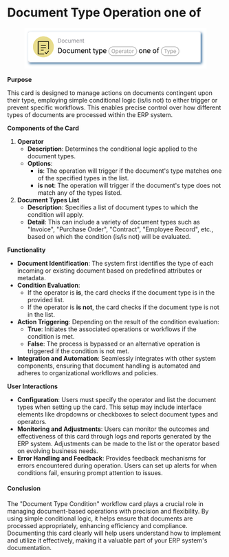 # Document Type Operation one of

<figure><img src="../../../.gitbook/assets/userlmn_14ab8ac5e693d9bbe68d178795d12a9f.png" alt=""><figcaption></figcaption></figure>

**Purpose**

This card is designed to manage actions on documents contingent upon their type, employing simple conditional logic (is/is not) to either trigger or prevent specific workflows. This enables precise control over how different types of documents are processed within the ERP system.

**Components of the Card**

1. **Operator**
   * **Description**: Determines the conditional logic applied to the document types.
   * **Options**:
     * **is**: The operation will trigger if the document's type matches one of the specified types in the list.
     * **is not**: The operation will trigger if the document's type does not match any of the types listed.
2. **Document Types List**
   * **Description**: Specifies a list of document types to which the condition will apply.
   * **Detail**: This can include a variety of document types such as "Invoice", "Purchase Order", "Contract", "Employee Record", etc., based on which the condition (is/is not) will be evaluated.

**Functionality**

* **Document Identification**: The system first identifies the type of each incoming or existing document based on predefined attributes or metadata.
* **Condition Evaluation**:
  * If the operator is **is**, the card checks if the document type is in the provided list.
  * If the operator is **is not**, the card checks if the document type is not in the list.
* **Action Triggering**: Depending on the result of the condition evaluation:
  * **True**: Initiates the associated operations or workflows if the condition is met.
  * **False**: The process is bypassed or an alternative operation is triggered if the condition is not met.
* **Integration and Automation**: Seamlessly integrates with other system components, ensuring that document handling is automated and adheres to organizational workflows and policies.

**User Interactions**

* **Configuration**: Users must specify the operator and list the document types when setting up the card. This setup may include interface elements like dropdowns or checkboxes to select document types and operators.
* **Monitoring and Adjustments**: Users can monitor the outcomes and effectiveness of this card through logs and reports generated by the ERP system. Adjustments can be made to the list or the operator based on evolving business needs.
* **Error Handling and Feedback**: Provides feedback mechanisms for errors encountered during operation. Users can set up alerts for when conditions fail, ensuring prompt attention to issues.

#### Conclusion

The "Document Type Condition" workflow card plays a crucial role in managing document-based operations with precision and flexibility. By using simple conditional logic, it helps ensure that documents are processed appropriately, enhancing efficiency and compliance. Documenting this card clearly will help users understand how to implement and utilize it effectively, making it a valuable part of your ERP system's documentation.

